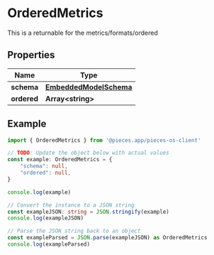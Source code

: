 
# OrderedMetrics

This is a returnable for the metrics/formats/ordered

## Properties

Name | Type
------------ | -------------
**schema** | [**EmbeddedModelSchema**](EmbeddedModelSchema)
**ordered** | **Array&lt;string&gt;**

## Example

```typescript
import { OrderedMetrics } from '@pieces.app/pieces-os-client'

// TODO: Update the object below with actual values
const example: OrderedMetrics = {
    "schema": null,
    "ordered": null,
}

console.log(example)

// Convert the instance to a JSON string
const exampleJSON: string = JSON.stringify(example)
console.log(exampleJSON)

// Parse the JSON string back to an object
const exampleParsed = JSON.parse(exampleJSON) as OrderedMetrics
console.log(exampleParsed)
```



